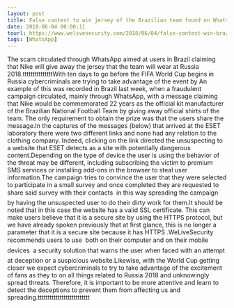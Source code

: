 ```yaml
---
layout: post
title: False contest to win jersey of the Brazilian team found on WhatsApp
date: 2018-06-04 00:00:11
tourl: https://www.welivesecurity.com/2018/06/04/false-contest-win-brazilian-jersey-whatsapp/
tags: [WhatsApp]
---
```

The scam circulated through WhatsApp aimed at users in Brazil claiming that Nike will give away the jersey that the team will wear at Russia 2018.tttttttttttttttWith ten days to go before the FIFA World Cup begins in Russia cybercriminals are trying to take advantage of the event by An example of this was recorded in Brazil last week, when a fraudulent campaign circulated, mainly through WhatsApp, with a message claiming that Nike would be commemorated 22 years as the official kit manufacturer of the Brazilian National Football Team by giving away official shirts of the team. The only requirement to obtain the prize was that the users share the message.In the captures of the messages (below) that arrived at the ESET laboratory there were two different links and none had any relation to the clothing company. Indeed, clicking on the link directed the unsuspecting to a website that ESET detects as a site with potentially dangerous content.Depending on the type of device the user is using the behavior of the threat may be different, including subscribing the victim to premium SMS services or installing add-ons in the browser to steal user information.The campaign tries to convince the user that they were selected to participate in a small survey and once completed they are requested to share said survey with their contacts  in this way spreading the campaign by having the unsuspected user to do their dirty work for them.It should be noted that in this case the website has a valid SSL certificate. This can make users believe that it is a secure site by using the HTTPS protocol, but we have already spoken previously that at first glance, this is no longer a parameter that it is a secure site because it has HTTPS .WeLiveSecurity recommends users to use  both on their computer and on their mobile devices  a security solution that warns the user when faced with an attempt at deception or a suspicious website.Likewise, with the World Cup getting closer we expect cybercriminals to try to take advantage of the excitement of fans as they to on all things related to Russia 2018 and unknowingly spread threats. Therefore, it is important to be more attentive and learn to detect the deceptions to prevent them from affecting us and spreading.tttttttttttttttttttttttttt